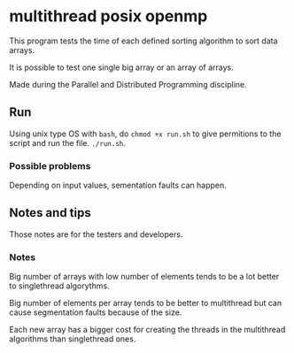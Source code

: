 # multithread posix openmp

This program tests the time of each defined sorting algorithm to sort data arrays.

It is possible to test one single big array or an array of arrays.

Made during the Parallel and Distributed Programming discipline.
 
## Run

Using unix type OS with `bash`, do `chmod +x run.sh` to give permitions to the script and run the file. `./run.sh`.

### Possible problems

Depending on input values, sementation faults can happen.

## Notes and tips

Those notes are for the testers and developers.

### Notes

Big number of arrays with low number of elements tends to be a lot better to singlethread algorythms.

Big number of elements per array tends to be better to multithread but can cause segmentation faults because of the size.

Each new array has a bigger cost for creating the threads in the multithread algorithms than singlethread ones.

